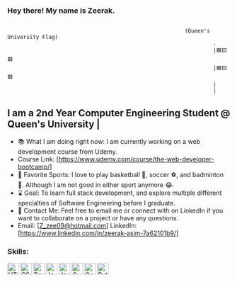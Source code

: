 ### Hey there! My name is Zeerak.
##
                                                            (Queen's University Flag)
                                                                     .
                                                                     |🟦🟨🟥
                                                                     |🟦🟨🟥
                                                                     |
                                                                     |
##                                                                     
## I am a 2nd Year Computer Engineering Student @ Queen's University                                                                  |
- 📚 What I am doing right now: I am currently working on a web development course from Udemy. 
- Course Link: [https://www.udemy.com/course/the-web-developer-bootcamp/]
- 🏸 Favorite Sports: I love to play basketball 🏀, soccer ⚽, and badminton 🏸. Although I am not good in either sport anymore 😂.
- ⌛ Goal: To learn full stack development, and explore multiple different specialties of Software Engineering before I graduate.
- 📧 Contact Me: Feel free to email me or connect with on LinkedIn if you want to collaborate on a project or have any questions. 
- Email: [Z_zee09@hotmail.com] LinkedIn: [https://www.linkedin.com/in/zeerak-asim-7a62101b9/]

### Skills:
<img align = "left" alt = "HTML" width = "26px" src = "https://cdn.iconscout.com/icon/free/png-64/html-3628838-3030115.png" />
<img align = "left" alt = "CSS" width = "26px" src = "https://cdn.iconscout.com/icon/free/png-64/css-131-722685.png" />
<img align = "left" alt = "Bootstrap" width = "26px" src = "https://cdn.iconscout.com/icon/free/png-64/bootstrap-3628663-3029888.png" />
<img align = "left" alt = "JavaScript" width = "26px" src = "https://cdn.iconscout.com/icon/free/png-64/javascript-1-225993.png" />
<img align = "left" alt = "Java" width = "26px" src = "https://cdn.iconscout.com/icon/free/png-64/java-3628857-3029997.png" />
<img align = "left" alt = "C" width = "26px" src = "https://cdn.iconscout.com/icon/free/png-64/c-58-1175247.png" />
<img align = "left" alt = "C++" width = "26px" src = "https://cdn.iconscout.com/icon/free/png-64/c-4-226082.png" />
<img align = "left" alt = "Python" width = "26px" src = "https://cdn.iconscout.com/icon/free/png-64/python-3628999-3030224.png" />
